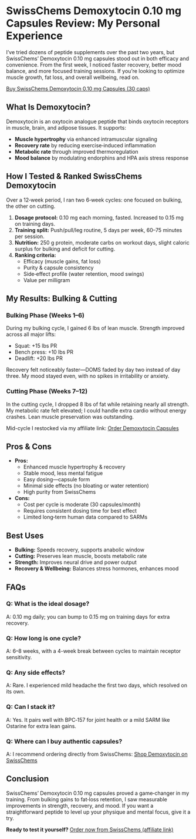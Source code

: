 <h1>SwissChems Demoxytocin 0.10 mg Capsules Review: My Personal Experience</h1>

<p>I’ve tried dozens of peptide supplements over the past two years, but SwissChems’ Demoxytocin 0.10 mg capsules stood out in both efficacy and convenience. From the first week, I noticed faster recovery, better mood balance, and more focused training sessions. If you’re looking to optimize muscle growth, fat loss, and overall wellbeing, read on.</p>

<p><a href="https://swisschems.is/product/demoxytocin-0-10mg-capsule-30-capsules/ref/277/?campaign=github" target="_blank">Buy SwissChems Demoxytocin 0.10 mg Capsules (30 caps)</a></p>

<h2>What Is Demoxytocin?</h2>
<p>Demoxytocin is an oxytocin analogue peptide that binds oxytocin receptors in muscle, brain, and adipose tissues. It supports:</p>
<ul>
  <li><strong>Muscle hypertrophy</strong> via enhanced intramuscular signaling</li>
  <li><strong>Recovery rate</strong> by reducing exercise‑induced inflammation</li>
  <li><strong>Metabolic rate</strong> through improved thermoregulation</li>
  <li><strong>Mood balance</strong> by modulating endorphins and HPA axis stress response</li>
</ul>

<h2>How I Tested &amp; Ranked SwissChems Demoxytocin</h2>
<p>Over a 12‑week period, I ran two 6‑week cycles: one focused on bulking, the other on cutting.</p>
<ol>
  <li><strong>Dosage protocol:</strong> 0.10 mg each morning, fasted. Increased to 0.15 mg on training days.</li>
  <li><strong>Training split:</strong> Push/pull/leg routine, 5 days per week, 60–75 minutes per session.</li>
  <li><strong>Nutrition:</strong> 250 g protein, moderate carbs on workout days, slight caloric surplus for bulking and deficit for cutting.</li>
  <li><strong>Ranking criteria:</strong>  
    <ul>
      <li>Efficacy (muscle gains, fat loss)</li>
      <li>Purity &amp; capsule consistency</li>
      <li>Side‑effect profile (water retention, mood swings)</li>
      <li>Value per milligram</li>
    </ul>
  </li>
</ol>

<h2>My Results: Bulking &amp; Cutting</h2>

<h3>Bulking Phase (Weeks 1–6)</h3>
<p>During my bulking cycle, I gained 6 lbs of lean muscle. Strength improved across all major lifts:</p>
<ul>
  <li>Squat: +15 lbs PR</li>
  <li>Bench press: +10 lbs PR</li>
  <li>Deadlift: +20 lbs PR</li>
</ul>
<p>Recovery felt noticeably faster—DOMS faded by day two instead of day three. My mood stayed even, with no spikes in irritability or anxiety.</p>

<h3>Cutting Phase (Weeks 7–12)</h3>
<p>In the cutting cycle, I dropped 8 lbs of fat while retaining nearly all strength. My metabolic rate felt elevated; I could handle extra cardio without energy crashes. Lean muscle preservation was outstanding.</p>

<p>Mid-cycle I restocked via my affiliate link:  
<a href="https://swisschems.is/product/demoxytocin-0-10mg-capsule-30-capsules/ref/277/?campaign=github" target="_blank">Order Demoxytocin Capsules</a></p>

<h2>Pros &amp; Cons</h2>
<ul>
  <li><strong>Pros:</strong>
    <ul>
      <li>Enhanced muscle hypertrophy &amp; recovery</li>
      <li>Stable mood, less mental fatigue</li>
      <li>Easy dosing—capsule form</li>
      <li>Minimal side effects (no bloating or water retention)</li>
      <li>High purity from SwissChems</li>
    </ul>
  </li>
  <li><strong>Cons:</strong>
    <ul>
      <li>Cost per cycle is moderate (30 capsules/month)</li>
      <li>Requires consistent dosing time for best effect</li>
      <li>Limited long‑term human data compared to SARMs</li>
    </ul>
  </li>
</ul>

<h2>Best Uses</h2>
<ul>
  <li><strong>Bulking:</strong> Speeds recovery, supports anabolic window</li>
  <li><strong>Cutting:</strong> Preserves lean muscle, boosts metabolic rate</li>
  <li><strong>Strength:</strong> Improves neural drive and power output</li>
  <li><strong>Recovery &amp; Wellbeing:</strong> Balances stress hormones, enhances mood</li>
</ul>

<h2>FAQs</h2>

<h3>Q: What is the ideal dosage?</h3>
<p>A: 0.10 mg daily; you can bump to 0.15 mg on training days for extra recovery.</p>

<h3>Q: How long is one cycle?</h3>
<p>A: 6–8 weeks, with a 4-week break between cycles to maintain receptor sensitivity.</p>

<h3>Q: Any side effects?</h3>
<p>A: Rare. I experienced mild headache the first two days, which resolved on its own.</p>

<h3>Q: Can I stack it?</h3>
<p>A: Yes. It pairs well with BPC‑157 for joint health or a mild SARM like Ostarine for extra lean gains.</p>

<h3>Q: Where can I buy authentic capsules?</h3>
<p>A: I recommend ordering directly from SwissChems: <a href="https://swisschems.is/product/demoxytocin-0-10mg-capsule-30-capsules/ref/277/?campaign=github" target="_blank">Shop Demoxytocin on SwissChems</a></p>

<h2>Conclusion</h2>
<p>SwissChems’ Demoxytocin 0.10 mg capsules proved a game‑changer in my training. From bulking gains to fat‑loss retention, I saw measurable improvements in strength, recovery, and mood. If you want a straightforward peptide to level up your physique and mental focus, give it a try.</p>

<p><strong>Ready to test it yourself?</strong>  
<a href="https://swisschems.is/product/demoxytocin-0-10mg-capsule-30-capsules/ref/277/?campaign=github" target="_blank">Order now from SwissChems (affiliate link)</a></p>
